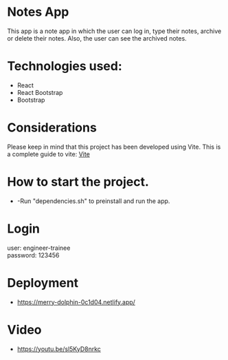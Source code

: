 # Notes App
This app is a note app in which the user can log in, type their notes, archive or delete their notes. Also, the user can see the archived notes.
# Technologies used:
- React
- React Bootstrap
- Bootstrap
# Considerations
Please keep in mind that this project has been developed using Vite.
This is a complete guide to vite: <a href="https://vitejs.dev/guide/" >Vite</a>
# How to start the project.
- -Run "dependencies.sh" to preinstall and run the app.
# Login
user: engineer-trainee <br/> password: 123456
# Deployment
- https://merry-dolphin-0c1d04.netlify.app/
# Video
- https://youtu.be/sl5KyD8nrkc
